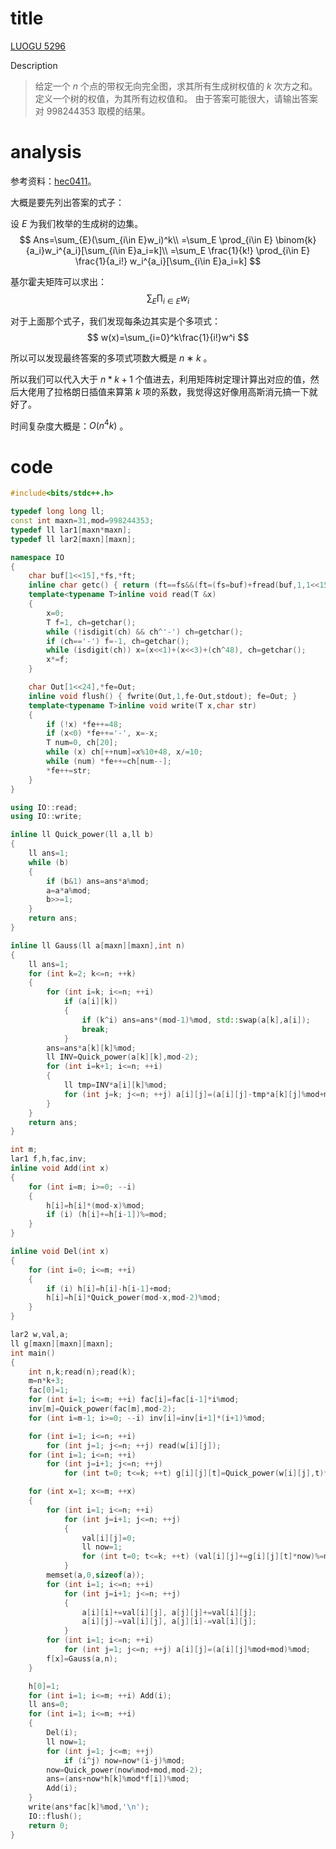 # title

[LUOGU 5296](https://www.luogu.org/problem/P5296)

Description

>给定一个 $n$ 个点的带权无向完全图，求其所有生成树权值的 $k$ 次方之和。
>定义一个树的权值，为其所有边权值和。
>由于答案可能很大，请输出答案对 $998244353$ 取模的结果。

# analysis

参考资料：[hec0411](https://www.cnblogs.com/hchhch233/p/10723458.html)。

大概是要先列出答案的式子：

设 $E$ 为我们枚举的生成树的边集。
$$
Ans=\sum_{E}(\sum_{i\in E}w_i)^k\\
=\sum_E \prod_{i\in E} \binom{k}{a_i}w_i^{a_i}[\sum_{i\in E}a_i=k]\\
=\sum_E \frac{1}{k!} \prod_{i\in E} \frac{1}{a_i!} w_i^{a_i}[\sum_{i\in E}a_i=k]
$$


基尔霍夫矩阵可以求出：
$$
\sum_{E}\prod_{i\in E}w_i
$$


对于上面那个式子，我们发现每条边其实是个多项式：
$$
w(x)=\sum_{i=0}^k\frac{1}{i!}w^i
$$


所以可以发现最终答案的多项式项数大概是 $n∗k$ 。

所以我们可以代入大于 $n*k+1$ 个值进去，利用矩阵树定理计算出对应的值，然后大佬用了拉格朗日插值来算第 $k$ 项的系数，我觉得这好像用高斯消元搞一下就好了。

时间复杂度大概是：$O(n^4k)$ 。

# code

```cpp
#include<bits/stdc++.h>

typedef long long ll;
const int maxn=31,mod=998244353;
typedef ll lar1[maxn*maxn];
typedef ll lar2[maxn][maxn];

namespace IO
{
	char buf[1<<15],*fs,*ft;
	inline char getc() { return (ft==fs&&(ft=(fs=buf)+fread(buf,1,1<<15,stdin),ft==fs))?0:*fs++; }
	template<typename T>inline void read(T &x)
	{
		x=0;
		T f=1, ch=getchar();
		while (!isdigit(ch) && ch^'-') ch=getchar();
		if (ch=='-') f=-1, ch=getchar();
		while (isdigit(ch)) x=(x<<1)+(x<<3)+(ch^48), ch=getchar();
		x*=f;
	}

	char Out[1<<24],*fe=Out;
	inline void flush() { fwrite(Out,1,fe-Out,stdout); fe=Out; }
	template<typename T>inline void write(T x,char str)
	{
		if (!x) *fe++=48;
		if (x<0) *fe++='-', x=-x;
		T num=0, ch[20];
		while (x) ch[++num]=x%10+48, x/=10;
		while (num) *fe++=ch[num--];
		*fe++=str;
	}
}

using IO::read;
using IO::write;

inline ll Quick_power(ll a,ll b)
{
	ll ans=1;
	while (b)
	{
		if (b&1) ans=ans*a%mod;
		a=a*a%mod;
		b>>=1;
	}
	return ans;
}

inline ll Gauss(ll a[maxn][maxn],int n)
{
	ll ans=1;
	for (int k=2; k<=n; ++k)
	{
		for (int i=k; i<=n; ++i)
			if (a[i][k])
			{
				if (k^i) ans=ans*(mod-1)%mod, std::swap(a[k],a[i]);
				break;
			}
		ans=ans*a[k][k]%mod;
		ll INV=Quick_power(a[k][k],mod-2);
		for (int i=k+1; i<=n; ++i)
		{
			ll tmp=INV*a[i][k]%mod;
			for (int j=k; j<=n; ++j) a[i][j]=(a[i][j]-tmp*a[k][j]%mod+mod)%mod;
		}
	}
	return ans;
}

int m;
lar1 f,h,fac,inv;
inline void Add(int x)
{
	for (int i=m; i>=0; --i)
	{
		h[i]=h[i]*(mod-x)%mod;
		if (i) (h[i]+=h[i-1])%=mod;
	}
}

inline void Del(int x)
{
	for (int i=0; i<=m; ++i)
	{
		if (i) h[i]=h[i]-h[i-1]+mod;
		h[i]=h[i]*Quick_power(mod-x,mod-2)%mod;
	}
}

lar2 w,val,a;
ll g[maxn][maxn][maxn];
int main()
{
	int n,k;read(n);read(k);
	m=n*k+3;
	fac[0]=1;
	for (int i=1; i<=m; ++i) fac[i]=fac[i-1]*i%mod;
	inv[m]=Quick_power(fac[m],mod-2);
	for (int i=m-1; i>=0; --i) inv[i]=inv[i+1]*(i+1)%mod;

	for (int i=1; i<=n; ++i)
		for (int j=1; j<=n; ++j) read(w[i][j]);
	for (int i=1; i<=n; ++i)
		for (int j=i+1; j<=n; ++j)
			for (int t=0; t<=k; ++t) g[i][j][t]=Quick_power(w[i][j],t)*inv[t]%mod;

	for (int x=1; x<=m; ++x)
	{
		for (int i=1; i<=n; ++i)
			for (int j=i+1; j<=n; ++j)
			{
				val[i][j]=0;
				ll now=1;
				for (int t=0; t<=k; ++t) (val[i][j]+=g[i][j][t]*now)%=mod, now=now*x%mod;
			}
		memset(a,0,sizeof(a));
		for (int i=1; i<=n; ++i)
			for (int j=i+1; j<=n; ++j)
			{
				a[i][i]+=val[i][j], a[j][j]+=val[i][j];
				a[i][j]-=val[i][j], a[j][i]-=val[i][j];
			}
		for (int i=1; i<=n; ++i)
			for (int j=1; j<=n; ++j) a[i][j]=(a[i][j]%mod+mod)%mod;
		f[x]=Gauss(a,n);
	}

	h[0]=1;
	for (int i=1; i<=m; ++i) Add(i);
	ll ans=0;
	for (int i=1; i<=m; ++i)
	{
		Del(i);
		ll now=1;
		for (int j=1; j<=m; ++j)
			if (i^j) now=now*(i-j)%mod;
		now=Quick_power(now%mod+mod,mod-2);
		ans=(ans+now*h[k]%mod*f[i])%mod;
		Add(i);
	}
	write(ans*fac[k]%mod,'\n');
	IO::flush();
	return 0;
}
```